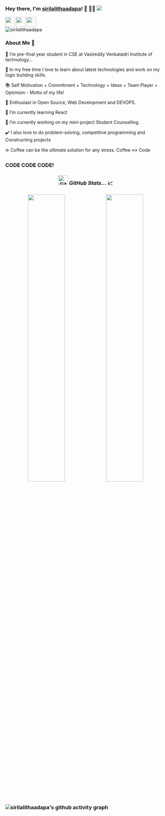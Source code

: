 ### Hey there, I'm [sirilalithaadapa](https://sirilalithaadapa.github.io)! 👋 👨‍💻 ![](https://komarev.com/ghpvc/?username=sirilalithaadapa&label=Views)

<a href="https://www.linkedin.com/in/siri-lalitha-adapa-5417451b6//">
  <img align="left" width="30px" src="https://cdn.jsdelivr.net/npm/simple-icons@v3/icons/linkedin.svg"  />
</a>
<a href="https://twitter.com/SiriLalitha1">
  <img align="left" width="30px" src="https://cdn.jsdelivr.net/npm/simple-icons@v3/icons/twitter.svg" />
</a>
<a href="mailto:sirilalitha9088@gmail.com">
  <img align="left" width="30px" src="https://cdn.jsdelivr.net/npm/simple-icons@v3/icons/gmail.svg" />
</a>
<br />

<p>
<p align="left"> <img src="https://komarev.com/ghpvc/?username=sirilalithaadapa&label=Profile%20views&color=0e75b6&style=flat" alt="sirilalithaadapa" /> </p>
</p>


<h3> About Me  🚀 </h3>
<p>
🔭 I’m pre-final year student in CSE at Vasireddy Venkatadri Institute of technology...
</p><p>
📎 In my free time I love to learn about latest technologies and work on my logic building skills.
</p><p>
📚 Self Motivation + Commitment + Technology + Ideas + Team Player + Optimism - Motto of my life!
</p><p>
🌱 Enthusiast in Open Source, Web Development and DEVOPS.</p>
<p>
🌱 I’m currently learning React</p>
<p>
🤔 I’m currently working on my mini-project Student Counselling.</p>
<p>
✔️ I also love to do problem-solving, competitive programming and Constructing projects</p>
<p>
☕ Coffee can be the ultimate solution for any stress. Coffee <-> Code </p>
 
  <h3> CODE CODE CODE! <h3>

<div align="center">
  <img src="https://media.giphy.com/media/3o7abAHdYvZdBNnGZq/giphy.gif" width="30px" alt="GitHub-Status"/>&nbsp;<i><b>GitHub Stats... </b></i>📈<br><br>
  <img width="48%" src="https://github-readme-stats.vercel.app/api?username=sirilalithaadapa&show_icons=true&theme=tokyonight" />
  <img width="48%" src="https://github-readme-streak-stats.herokuapp.com/?user=sirilalithaadapa&theme=tokyonight" />
</div>


<br/>  

![sirilalithaadapa's github activity graph](https://activity-graph.herokuapp.com/graph?username=sirilalithaadapa&theme=nord) 
